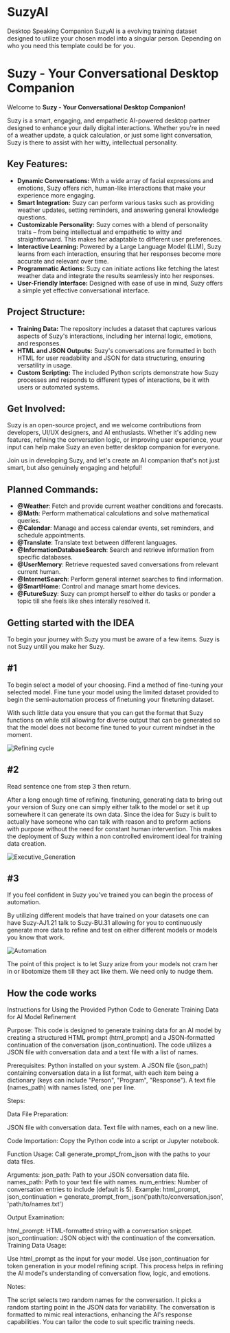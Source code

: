 # SuzyAI
Desktop Speaking Companion SuzyAI is a evolving training dataset designed to utilize your chosen model into a singular person. Depending on who you need this template could be for you.

# Suzy - Your Conversational Desktop Companion

Welcome to **Suzy - Your Conversational Desktop Companion!**

Suzy is a smart, engaging, and empathetic AI-powered desktop partner designed to enhance your daily digital interactions. Whether you're in need of a weather update, a quick calculation, or just some light conversation, Suzy is there to assist with her witty, intellectual personality.

## Key Features:
- **Dynamic Conversations:** With a wide array of facial expressions and emotions, Suzy offers rich, human-like interactions that make your experience more engaging.
- **Smart Integration:** Suzy can perform various tasks such as providing weather updates, setting reminders, and answering general knowledge questions.
- **Customizable Personality:** Suzy comes with a blend of personality traits – from being intellectual and empathetic to witty and straightforward. This makes her adaptable to different user preferences.
- **Interactive Learning:** Powered by a Large Language Model (LLM), Suzy learns from each interaction, ensuring that her responses become more accurate and relevant over time.
- **Programmatic Actions:** Suzy can initiate actions like fetching the latest weather data and integrate the results seamlessly into her responses.
- **User-Friendly Interface:** Designed with ease of use in mind, Suzy offers a simple yet effective conversational interface.

## Project Structure:
- **Training Data:** The repository includes a dataset that captures various aspects of Suzy's interactions, including her internal logic, emotions, and responses.
- **HTML and JSON Outputs:** Suzy's conversations are formatted in both HTML for user readability and JSON for data structuring, ensuring versatility in usage.
- **Custom Scripting:** The included Python scripts demonstrate how Suzy processes and responds to different types of interactions, be it with users or automated systems.

## Get Involved:
Suzy is an open-source project, and we welcome contributions from developers, UI/UX designers, and AI enthusiasts. Whether it's adding new features, refining the conversation logic, or improving user experience, your input can help make Suzy an even better desktop companion for everyone.

Join us in developing Suzy, and let's create an AI companion that's not just smart, but also genuinely engaging and helpful!

## Planned Commands:

- **@Weather**: Fetch and provide current weather conditions and forecasts.
- **@Math**: Perform mathematical calculations and solve mathematical queries.
- **@Calendar**: Manage and access calendar events, set reminders, and schedule appointments.
- **@Translate**: Translate text between different languages.
- **@InformationDatabaseSearch**: Search and retrieve information from specific databases.
- **@UserMemory**: Retrieve requested saved conversations from relevant current human.
- **@InternetSearch**: Perform general internet searches to find information.
- **@SmartHome**: Control and manage smart home devices.
- **@FutureSuzy**: Suzy can prompt herself to either do tasks or ponder a topic till she feels like shes interally resolved it.



## Getting started with the IDEA
To begin your journey with Suzy you must be aware of a few items. Suzy is not Suzy untill you make her Suzy. 

## **#1**

To begin select a model of your choosing. Find a method of fine-tuning your selected model. Fine tune your model using the limited dataset provided to begin the semi-automation process of finetuning your finetuning dataset.

With such little data you ensure that you can get the format that Suzy functions on while still allowing for diverse output that can be generated so that the model does not become fine tuned to your current mindset in the moment.

![Refining cycle](https://github.com/alientony/SuzyAI/assets/11477330/3bf97bc7-3c59-49eb-840d-91b64ddf69b0)

## **#2**

Read sentence one from step 3 then return.

After a long enough time of refining, finetuning, generating data to bring out your version of Suzy one can simply either talk to the model or set it up somewhere it can generate its own data. 
Since the idea for Suzy is built to actually have someone who can talk with reason and to preform actions with purpose without the need for constant human intervention.
This makes the deployment of Suzy within a non controlled enviroment ideal for training data creation.

![Executive_Generation](https://github.com/alientony/SuzyAI/assets/11477330/3e97324e-9734-4e17-936a-ee582a367846)

## **#3**

If you feel confident in Suzy you've trained you can begin the process of automation. 

By utilizing different models that have trained on your datasets one can have Suzy-AJ1.21 talk to Suzy-BU.31 allowing for you to continuously generate more data to refine and test on either different models or models you know that work.

![Automation](https://github.com/alientony/SuzyAI/assets/11477330/93707912-17ca-41aa-8462-2eca5441f931)

The point of this project is to let Suzy arize from your models not cram her in or libotomize them till they act like them. We need only to nudge them.


## How the code works

Instructions for Using the Provided Python Code to Generate Training Data for AI Model Refinement

Purpose:
This code is designed to generate training data for an AI model by creating a structured HTML prompt (html_prompt) and a JSON-formatted continuation of the conversation (json_continuation). The code utilizes a JSON file with conversation data and a text file with a list of names.

Prerequisites:
Python installed on your system.
A JSON file (json_path) containing conversation data in a list format, with each item being a dictionary (keys can include "Person", "Program", "Response").
A text file (names_path) with names listed, one per line.

Steps:

Data File Preparation:

JSON file with conversation data.
Text file with names, each on a new line.

Code Importation:
Copy the Python code into a script or Jupyter notebook.

Function Usage:
Call generate_prompt_from_json with the paths to your data files.

Arguments:
json_path: Path to your JSON conversation data file.
names_path: Path to your text file with names.
num_entries: Number of conversation entries to include (default is 5).
Example:
html_prompt, json_continuation = generate_prompt_from_json('path/to/conversation.json', 'path/to/names.txt')

Output Examination:

html_prompt: HTML-formatted string with a conversation snippet.
json_continuation: JSON object with the continuation of the conversation.
Training Data Usage:

Use html_prompt as the input for your model.
Use json_continuation for token generation in your model refining script.
This process helps in refining the AI model's understanding of conversation flow, logic, and emotions.

Notes:

The script selects two random names for the conversation.
It picks a random starting point in the JSON data for variability.
The conversation is formatted to mimic real interactions, enhancing the AI's response capabilities.
You can tailor the code to suit specific training needs.
